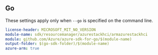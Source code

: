 ## Go

These settings apply only when `--go` is specified on the command line.

```yaml $(go) && $(track2)
license-header: MICROSOFT_MIT_NO_VERSION
module-name: sdk/resourcemanager/azurestackhci/armazurestackhci
module: github.com/Azure/azure-sdk-for-go/$(module-name)
output-folder: $(go-sdk-folder)/$(module-name)
azure-arm: true
```
